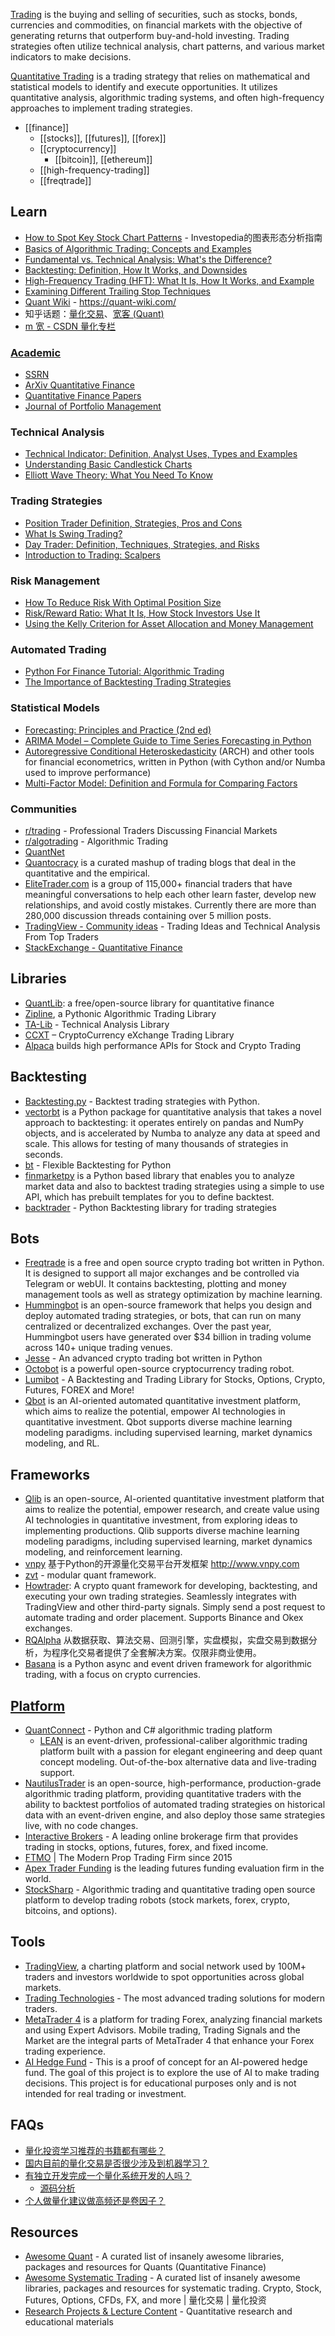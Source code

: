 [Trading](https://www.investopedia.com/terms/t/trading.asp) is the buying and selling of securities, such as stocks, bonds, currencies and commodities, on financial markets with the objective of generating returns that outperform buy-and-hold investing. Trading strategies often utilize technical analysis, chart patterns, and various market indicators to make decisions.

[Quantitative Trading](https://en.wikipedia.org/wiki/Quantitative_trading) is a trading strategy that relies on mathematical and statistical models to identify and execute opportunities. It utilizes quantitative analysis, algorithmic trading systems, and often high-frequency approaches to implement trading strategies.


- [[finance]]
  - [[stocks]], [[futures]], [[forex]]
  - [[cryptocurrency]]
    - [[bitcoin]], [[ethereum]]
  - [[high-frequency-trading]]
  - [[freqtrade]]


## Learn
- [How to Spot Key Stock Chart Patterns](https://www.investopedia.com/articles/technical/112601.asp) - Investopedia的图表形态分析指南
- [Basics of Algorithmic Trading: Concepts and Examples](https://www.investopedia.com/articles/active-trading/101014/basics-algorithmic-trading-concepts-and-examples.asp)
- [Fundamental vs. Technical Analysis: What's the Difference?](https://www.investopedia.com/ask/answers/difference-between-fundamental-and-technical-analysis/)
- [Backtesting: Definition, How It Works, and Downsides](https://www.investopedia.com/terms/b/backtesting.asp)
- [High-Frequency Trading (HFT): What It Is, How It Works, and Example](https://www.investopedia.com/terms/h/high-frequency-trading.asp)
- [Examining Different Trailing Stop Techniques](https://www.investopedia.com/articles/trading/03/080603.asp)
- [Quant Wiki](https://github.com/LLMQuant/quant-wiki) - https://quant-wiki.com/
- 知乎话题：[量化交易](https://www.zhihu.com/topic/19815465/index)、[宽客 (Quant)](https://www.zhihu.com/topic/19557481/index)
- [m 宽 - CSDN 量化专栏](https://blog.csdn.net/m0_58598240/category_12041011.html)

### [Academic](https://scholar.google.com/)
- [SSRN](https://www.ssrn.com/index.cfm/en/)
- [ArXiv Quantitative Finance](https://arxiv.org/archive/q-fin)
- [Quantitative Finance Papers](https://www.tandfonline.com/journals/rquf20)
- [Journal of Portfolio Management](https://jpm.pm-research.com/)

### Technical Analysis
- [Technical Indicator: Definition, Analyst Uses, Types and Examples](https://www.investopedia.com/terms/t/technicalindicator.asp)
- [Understanding Basic Candlestick Charts](https://www.investopedia.com/trading/candlestick-charting-what-is-it/)
- [Elliott Wave Theory: What You Need To Know](https://www.investopedia.com/articles/technical/111401.asp)

### Trading Strategies
- [Position Trader Definition, Strategies, Pros and Cons](https://www.investopedia.com/terms/p/positiontrader.asp)
- [What Is Swing Trading?](https://www.investopedia.com/terms/s/swingtrading.asp)
- [Day Trader: Definition, Techniques, Strategies, and Risks](https://www.investopedia.com/terms/d/daytrader.asp)
- [Introduction to Trading: Scalpers](https://www.investopedia.com/articles/trading/02/081902.asp)

### Risk Management
- [How To Reduce Risk With Optimal Position Size](https://www.investopedia.com/articles/trading/09/determine-position-size.asp)
- [Risk/Reward Ratio: What It Is, How Stock Investors Use It](https://www.investopedia.com/terms/r/riskrewardratio.asp)
- [Using the Kelly Criterion for Asset Allocation and Money Management](https://www.investopedia.com/articles/trading/04/091504.asp)

### Automated Trading
- [Python For Finance Tutorial: Algorithmic Trading](https://www.datacamp.com/tutorial/finance-python-trading)
- [The Importance of Backtesting Trading Strategies](https://www.investopedia.com/articles/trading/05/030205.asp)

### Statistical Models
- [Forecasting: Principles and Practice (2nd ed)](https://otexts.com/fpp2/)
- [ARIMA Model – Complete Guide to Time Series Forecasting in Python](https://www.machinelearningplus.com/time-series/arima-model-time-series-forecasting-python/)
- [Autoregressive Conditional Heteroskedasticity](https://github.com/bashtage/arch/) (ARCH) and other tools for financial econometrics, written in Python (with Cython and/or Numba used to improve performance)
- [Multi-Factor Model: Definition and Formula for Comparing Factors](https://www.investopedia.com/terms/m/multifactor-model.asp)

### Communities
- [r/trading](https://www.reddit.com/r/trading/) - Professional Traders Discussing Financial Markets
- [r/algotrading](https://www.reddit.com/r/algotrading/) - Algorithmic Trading
- [QuantNet](https://quantnet.com/)
- [Quantocracy](https://quantocracy.com/) is a curated mashup of trading blogs that deal in the quantitative and the empirical. 
- [EliteTrader.com](https://www.elitetrader.com/) is a group of 115,000+ financial traders that have meaningful conversations to help each other learn faster, develop new relationships, and avoid costly mistakes. Currently there are more than 280,000 discussion threads containing over 5 million posts.
- [TradingView - Community ideas](https://www.tradingview.com/ideas/) - Trading Ideas and Technical Analysis From Top Traders
- [StackExchange - Quantitative Finance](https://quant.stackexchange.com/)


## Libraries
- [QuantLib](https://github.com/lballabio/quantlib): a free/open-source library for quantitative finance
- [Zipline](https://github.com/quantopian/zipline), a Pythonic Algorithmic Trading Library
- [TA-Lib](https://ta-lib.org/) - Technical Analysis Library
- [CCXT](https://github.com/ccxt/ccxt) – CryptoCurrency eXchange Trading Library
- [Alpaca](https://github.com/alpacahq) builds high performance APIs for Stock and Crypto Trading


## Backtesting
- [Backtesting.py](https://github.com/kernc/backtesting.py) - Backtest trading strategies with Python.
- [vectorbt](https://github.com/polakowo/vectorbt) is a Python package for quantitative analysis that takes a novel approach to backtesting: it operates entirely on pandas and NumPy objects, and is accelerated by Numba to analyze any data at speed and scale. This allows for testing of many thousands of strategies in seconds.
- [bt](https://github.com/pmorissette/bt) - Flexible Backtesting for Python
- [finmarketpy](https://github.com/cuemacro/finmarketpy) is a Python based library that enables you to analyze market data and also to backtest trading strategies using a simple to use API, which has prebuilt templates for you to define backtest.
- [backtrader](https://github.com/mementum/backtrader) - Python Backtesting library for trading strategies


## Bots
- [Freqtrade](https://github.com/freqtrade/freqtrade) is a free and open source crypto trading bot written in Python. It is designed to support all major exchanges and be controlled via Telegram or webUI. It contains backtesting, plotting and money management tools as well as strategy optimization by machine learning.
- [Hummingbot](https://github.com/hummingbot/hummingbot) is an open-source framework that helps you design and deploy automated trading strategies, or bots, that can run on many centralized or decentralized exchanges. Over the past year, Hummingbot users have generated over $34 billion in trading volume across 140+ unique trading venues.
- [Jesse](https://github.com/jesse-ai/jesse) - An advanced crypto trading bot written in Python
- [Octobot](https://github.com/Drakkar-Software/OctoBot) is a powerful open-source cryptocurrency trading robot.
- [Lumibot](https://github.com/Lumiwealth/lumibot) - A Backtesting and Trading Library for Stocks, Options, Crypto, Futures, FOREX and More!
- [Qbot](https://github.com/UFund-Me/Qbot) is an AI-oriented automated quantitative investment platform, which aims to realize the potential, empower AI technologies in quantitative investment. Qbot supports diverse machine learning modeling paradigms. including supervised learning, market dynamics modeling, and RL.


## Frameworks
- [Qlib](https://github.com/microsoft/qlib) is an open-source, AI-oriented quantitative investment platform that aims to realize the potential, empower research, and create value using AI technologies in quantitative investment, from exploring ideas to implementing productions. Qlib supports diverse machine learning modeling paradigms, including supervised learning, market dynamics modeling, and reinforcement learning.
- [vnpy](https://github.com/vnpy/vnpy) 基于Python的开源量化交易平台开发框架 http://www.vnpy.com
- [zvt](https://github.com/zvtvz/zvt) - modular quant framework.
- [Howtrader](https://github.com/51bitquant/howtrader): A crypto quant framework for developing, backtesting, and executing your own trading strategies. Seamlessly integrates with TradingView and other third-party signals. Simply send a post request to automate trading and order placement. Supports Binance and Okex exchanges.
- [RQAlpha](https://github.com/ricequant/rqalpha) 从数据获取、算法交易、回测引擎，实盘模拟，实盘交易到数据分析，为程序化交易者提供了全套解决方案。仅限非商业使用。
- [Basana](https://github.com/gbeced/basana) is a Python async and event driven framework for algorithmic trading, with a focus on crypto currencies.


## [Platform](https://github.com/topics/trading-platform)
- [QuantConnect](https://www.quantconnect.com/) - Python and C# algorithmic trading platform
  - [LEAN](https://github.com/QuantConnect/Lean) is an event-driven, professional-caliber algorithmic trading platform built with a passion for elegant engineering and deep quant concept modeling. Out-of-the-box alternative data and live-trading support.
- [NautilusTrader](https://github.com/nautechsystems/nautilus_trader) is an open-source, high-performance, production-grade algorithmic trading platform, providing quantitative traders with the ability to backtest portfolios of automated trading strategies on historical data with an event-driven engine, and also deploy those same strategies live, with no code changes.
- [Interactive Brokers](https://www.interactivebrokers.com/) - A leading online brokerage firm that provides trading in stocks, options, futures, forex, and fixed income.
- [FTMO](https://ftmo.com/en/) | The Modern Prop Trading Firm since 2015
- [Apex Trader Funding](https://apextraderfunding.com/) is the leading futures funding evaluation firm in the world.
- [StockSharp](https://github.com/StockSharp/StockSharp) - Algorithmic trading and quantitative trading open source platform to develop trading robots (stock markets, forex, crypto, bitcoins, and options).


## Tools
- [TradingView](https://www.tradingview.com/), a charting platform and social network used by 100M+ traders and investors worldwide to spot opportunities across global markets.
- [Trading Technologies](https://www.tradingtechnologies.com/) - The most advanced trading solutions for modern traders.
- [MetaTrader 4](https://www.metatrader4.com/) is a platform for trading Forex, analyzing financial markets and using Expert Advisors. Mobile trading, Trading Signals and the Market are the integral parts of MetaTrader 4 that enhance your Forex trading experience.
- [AI Hedge Fund](https://github.com/virattt/ai-hedge-fund) - This is a proof of concept for an AI-powered hedge fund. The goal of this project is to explore the use of AI to make trading decisions. This project is for educational purposes only and is not intended for real trading or investment.


## FAQs
- [量化投资学习推荐的书籍都有哪些？](https://www.zhihu.com/question/54727745)
- [国内目前的量化交易是否很少涉及到机器学习？](https://www.zhihu.com/question/47913794/answer/2738718627)
- [有独立开发完成一个量化系统开发的人吗？](https://www.zhihu.com/question/35977425/answer/2870343463)
  - [源码分析](https://www.zhihu.com/question/35977425/answer/3526582652)
- [个人做量化建议做高频还是卷因子？](https://www.zhihu.com/question/542960174/answer/46505312305)


## Resources
- [Awesome Quant](https://github.com/wilsonfreitas/awesome-quant) - A curated list of insanely awesome libraries, packages and resources for Quants (Quantitative Finance)
- [Awesome Systematic Trading](https://github.com/wangzhe3224/awesome-systematic-trading) - A curated list of insanely awesome libraries, packages and resources for systematic trading. Crypto, Stock, Futures, Options, CFDs, FX, and more | 量化交易 | 量化投资
- [Research Projects & Lecture Content](https://github.com/quantopian/research_public) - Quantitative research and educational materials
